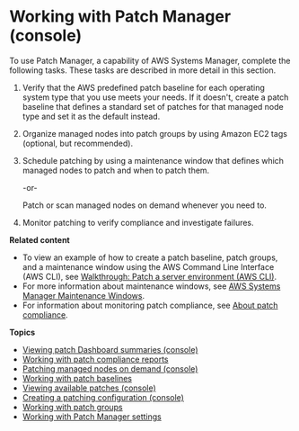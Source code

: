 # Working with Patch Manager \(console\)<a name="sysman-patch-working"></a>

To use Patch Manager, a capability of AWS Systems Manager, complete the following tasks\. These tasks are described in more detail in this section\.

1. Verify that the AWS predefined patch baseline for each operating system type that you use meets your needs\. If it doesn't, create a patch baseline that defines a standard set of patches for that managed node type and set it as the default instead\.

1. Organize managed nodes into patch groups by using Amazon EC2 tags \(optional, but recommended\)\.

1. Schedule patching by using a maintenance window that defines which managed nodes to patch and when to patch them\.

   \-or\-

   Patch or scan managed nodes on demand whenever you need to\.

1. Monitor patching to verify compliance and investigate failures\.

**Related content**
+ To view an example of how to create a patch baseline, patch groups, and a maintenance window using the AWS Command Line Interface \(AWS CLI\), see [Walkthrough: Patch a server environment \(AWS CLI\)](sysman-patch-cliwalk.md)\.
+ For more information about maintenance windows, see [AWS Systems Manager Maintenance Windows](systems-manager-maintenance.md)\.
+ For information about monitoring patch compliance, see [About patch compliance](sysman-compliance-about.md#sysman-compliance-monitor-patch)\.

**Topics**
+ [Viewing patch Dashboard summaries \(console\)](view-patch-dashboard-summaries.md)
+ [Working with patch compliance reports](patch-compliance-reports.md)
+ [Patching managed nodes on demand \(console\)](patch-on-demand.md)
+ [Working with patch baselines](patch-baselines.md)
+ [Viewing available patches \(console\)](viewing-available-patches.md)
+ [Creating a patching configuration \(console\)](create-patching-configuration.md)
+ [Working with patch groups](sysman-patch-group-tagging.md)
+ [Working with Patch Manager settings](patch-manager-settings.md)